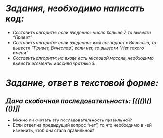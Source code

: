 # *Задания, необходимо написать код:*
-  *Составить алгоритм: если введенное число больше 7, то вывести “Привет”*
-  *Составить алгоритм: если введенное имя совпадает с Вячеслав, то вывести “Привет, Вячеслав”, если нет, то вывести "Нет такого имени"*
-  *Составить алгоритм: на входе есть числовой массив, необходимо вывести элементы массива кратные 3.*

# *Задание, ответ в текстовой форме:*

## *Дана скобочная последовательность: [((())()(())]]*
- Можно ли считать эту последовательность правильной?
- Если ответ на предыдущий вопрос “нет”, то что необходимо в ней изменить, чтоб она стала правильной?
